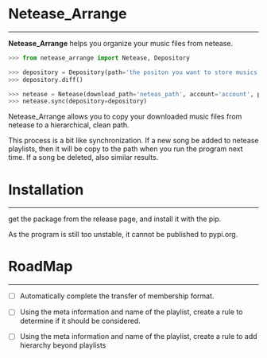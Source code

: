 # Netease_Arrange

---

**Netease_Arrange** helps you organize your music files from netease.

```python
>>> from netease_arrange import Netease, Depository

>>> depository = Depository(path='the positon you want to store musics in.')
>>> depository.diff()

>>> netease = Netease(download_path='neteas_path', account='account', password='password')
>>> netease.sync(depository=depository)
```

Netease_Arrange allows you to copy your downloaded music files from netease to a hierarchical, clean path.

This process is a bit like synchronization.
If a new song be added to netease playlists, then it will be copy to the path when you run the program next time.
If a song be deleted, also similar results.

# Installation

---

get the package from the release page, and install it with the pip.

As the program is still too unstable, it cannot be published to pypi.org.

# RoadMap

---

- [ ] Automatically complete the transfer of membership format.
- [ ] Using the meta information and name of the playlist, create a rule to determine if it should be considered.
- [ ] Using the meta information and name of the playlist, create a rule to add hierarchy beyond playlists



